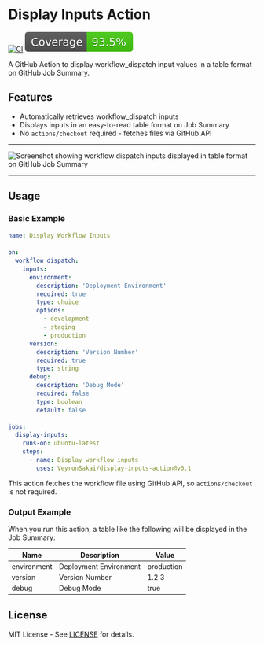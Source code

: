 # Display Inputs Action

[![CI](https://github.com/VeyronSakai/display-inputs-action/actions/workflows/ci.yml/badge.svg)](https://github.com/VeyronSakai/display-inputs-action/actions/workflows/ci.yml)
[![Coverage](./badges/coverage.svg)](./badges/coverage.svg)

A GitHub Action to display workflow_dispatch input values in a table format on GitHub Job Summary.

## Features

- Automatically retrieves workflow_dispatch inputs
- Displays inputs in an easy-to-read table format on Job Summary
- No `actions/checkout` required - fetches files via GitHub API

---

<img width="929" height="782" alt="Screenshot showing workflow dispatch inputs displayed in table format on GitHub Job Summary" src="https://github.com/user-attachments/assets/3144b51e-26ed-4c38-99ce-7b09ce1c1a44" />

---

## Usage

### Basic Example

```yaml
name: Display Workflow Inputs

on:
  workflow_dispatch:
    inputs:
      environment:
        description: 'Deployment Environment'
        required: true
        type: choice
        options:
          - development
          - staging
          - production
      version:
        description: 'Version Number'
        required: true
        type: string
      debug:
        description: 'Debug Mode'
        required: false
        type: boolean
        default: false

jobs:
  display-inputs:
    runs-on: ubuntu-latest
    steps:
      - name: Display workflow inputs
        uses: VeyronSakai/display-inputs-action@v0.1
```

This action fetches the workflow file using GitHub API, so `actions/checkout` is not required.

### Output Example

When you run this action, a table like the following will be displayed in the Job Summary:

| Name        | Description            | Value      |
| ----------- | ---------------------- | ---------- |
| environment | Deployment Environment | production |
| version     | Version Number         | 1.2.3      |
| debug       | Debug Mode             | true       |

## License

MIT License - See [LICENSE](LICENSE) for details.
